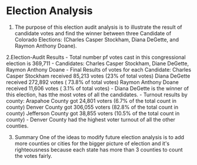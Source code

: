 # Election Analysis

1. The purpose of this election audit analysis is to illustrate the result of candidate votes and find the winner between three Candidate of Colorado Elections: (Charles Casper Stockham, Diana DeGette, and Raymon Anthony Doane).

2.Election-Audit Results
    - Total number pf votes cast in this congressional election is 369,711
    - Candidates:
       Charles Casper Stockham, Diane DeGette, Raymon Anthony Doane
    - Final Results of votes for each Candidate:
       Charles Casper Stockham received 85,213 votes (23% of total votes)
       Diana DeGette received 272,892 votes ( 73.8% of total votes)
       Raymon Anthony Doane received 11,606 votes ( 3.1% of total votes)
    - Diana DeGette is the winner of this election, has tthe most votes of all the candidates.
    - Turnout results by county:
        Arapahoe County got 24,801 voters (6.7% of the total count in county)
        Denver County got 306,055 voters (82.8% of the total count in county)
        Jefferson County got 38,855 voters (10.5% of the total count in county)
    - Denver County had the highest voter turnout of all the other counties.
    
3. Summary 
One of the ideas to modify future election analysis is to add more counties or cities for the bigger picture of election and it's righteousness because each state has more than 3 counties to count the votes fairly. 